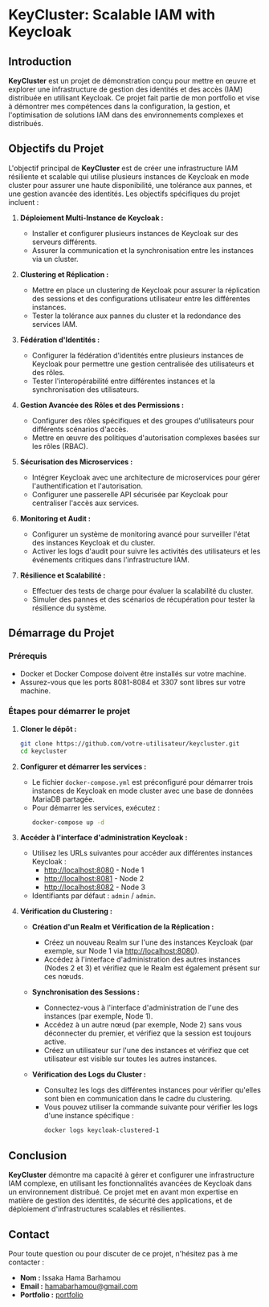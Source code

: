 
# KeyCluster: Scalable IAM with Keycloak

## Introduction

**KeyCluster** est un projet de démonstration conçu pour mettre en œuvre et explorer une infrastructure de gestion des identités et des accès (IAM) distribuée en utilisant Keycloak. Ce projet fait partie de mon portfolio et vise à démontrer mes compétences dans la configuration, la gestion, et l'optimisation de solutions IAM dans des environnements complexes et distribués.

## Objectifs du Projet

L'objectif principal de **KeyCluster** est de créer une infrastructure IAM résiliente et scalable qui utilise plusieurs instances de Keycloak en mode cluster pour assurer une haute disponibilité, une tolérance aux pannes, et une gestion avancée des identités. Les objectifs spécifiques du projet incluent :

1. **Déploiement Multi-Instance de Keycloak :**
   - Installer et configurer plusieurs instances de Keycloak sur des serveurs différents.
   - Assurer la communication et la synchronisation entre les instances via un cluster.

2. **Clustering et Réplication :**
   - Mettre en place un clustering de Keycloak pour assurer la réplication des sessions et des configurations utilisateur entre les différentes instances.
   - Tester la tolérance aux pannes du cluster et la redondance des services IAM.

3. **Fédération d'Identités :**
   - Configurer la fédération d'identités entre plusieurs instances de Keycloak pour permettre une gestion centralisée des utilisateurs et des rôles.
   - Tester l'interopérabilité entre différentes instances et la synchronisation des utilisateurs.

4. **Gestion Avancée des Rôles et des Permissions :**
   - Configurer des rôles spécifiques et des groupes d'utilisateurs pour différents scénarios d'accès.
   - Mettre en œuvre des politiques d'autorisation complexes basées sur les rôles (RBAC).

5. **Sécurisation des Microservices :**
   - Intégrer Keycloak avec une architecture de microservices pour gérer l'authentification et l'autorisation.
   - Configurer une passerelle API sécurisée par Keycloak pour centraliser l'accès aux services.

6. **Monitoring et Audit :**
   - Configurer un système de monitoring avancé pour surveiller l'état des instances Keycloak et du cluster.
   - Activer les logs d'audit pour suivre les activités des utilisateurs et les événements critiques dans l'infrastructure IAM.

7. **Résilience et Scalabilité :**
   - Effectuer des tests de charge pour évaluer la scalabilité du cluster.
   - Simuler des pannes et des scénarios de récupération pour tester la résilience du système.

## Démarrage du Projet

### Prérequis

- Docker et Docker Compose doivent être installés sur votre machine.
- Assurez-vous que les ports 8081-8084 et 3307 sont libres sur votre machine.

### Étapes pour démarrer le projet

1. **Cloner le dépôt :**
   ```bash
   git clone https://github.com/votre-utilisateur/keycluster.git
   cd keycluster
   ```

2. **Configurer et démarrer les services :**
   - Le fichier `docker-compose.yml` est préconfiguré pour démarrer trois instances de Keycloak en mode cluster avec une base de données MariaDB partagée.
   - Pour démarrer les services, exécutez :
     ```bash
     docker-compose up -d
     ```

3. **Accéder à l'interface d'administration Keycloak :**
   - Utilisez les URLs suivantes pour accéder aux différentes instances Keycloak :
     - [http://localhost:8080](http://localhost:8080) - Node 1
     - [http://localhost:8081](http://localhost:8081) - Node 2
     - [http://localhost:8082](http://localhost:8082) - Node 3
   - Identifiants par défaut : `admin` / `admin`.

4. **Vérification du Clustering :**
   - **Création d'un Realm et Vérification de la Réplication :**
     - Créez un nouveau Realm sur l'une des instances Keycloak (par exemple, sur Node 1 via [http://localhost:8080](http://localhost:8080)).
     - Accédez à l'interface d'administration des autres instances (Nodes 2 et 3) et vérifiez que le Realm est également présent sur ces nœuds.

   - **Synchronisation des Sessions :**
     - Connectez-vous à l'interface d'administration de l'une des instances (par exemple, Node 1).
     - Accédez à un autre nœud (par exemple, Node 2) sans vous déconnecter du premier, et vérifiez que la session est toujours active.
     - Créez un utilisateur sur l'une des instances et vérifiez que cet utilisateur est visible sur toutes les autres instances.

   - **Vérification des Logs du Cluster :**
     - Consultez les logs des différentes instances pour vérifier qu'elles sont bien en communication dans le cadre du clustering.
     - Vous pouvez utiliser la commande suivante pour vérifier les logs d'une instance spécifique :
       ```bash
       docker logs keycloak-clustered-1
       ```

## Conclusion

**KeyCluster** démontre ma capacité à gérer et configurer une infrastructure IAM complexe, en utilisant les fonctionnalités avancées de Keycloak dans un environnement distribué. Ce projet met en avant mon expertise en matière de gestion des identités, de sécurité des applications, et de déploiement d'infrastructures scalables et résilientes.

## Contact

Pour toute question ou pour discuter de ce projet, n'hésitez pas à me contacter :

- **Nom :** Issaka Hama Barhamou
- **Email :** [hamabarhamou@gmail.com](mailto:hamabarhamou@gmail.com)
- **Portfolio :** [portfolio](https://0qx-driven-pascal.circumeo-apps.net/)
